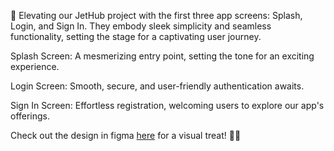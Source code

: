 🚀 Elevating our JetHub project with the first three app screens: Splash, Login, and Sign In. They embody sleek simplicity and seamless functionality, setting the stage for a captivating user journey.

Splash Screen:
A mesmerizing entry point, setting the tone for an exciting experience.

Login Screen:
Smooth, secure, and user-friendly authentication awaits.

Sign In Screen:
Effortless registration, welcoming users to explore our app's offerings.

Check out the design in figma [here](https://www.figma.com/file/FRBqEYcP0VBKSEHp0LCb22/DayTask---Task-Management-App-UI-Kit-(Community)?node-id=7%3A13&mode=dev) for a visual treat! 🎨✨


